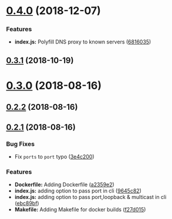 # [0.4.0](https://github.com/AraBlocks/ara-network-node-dns/compare/0.3.1...0.4.0) (2018-12-07)


### Features

* **index.js:** Polyfill DNS proxy to known servers ([6816035](https://github.com/AraBlocks/ara-network-node-dns/commit/6816035))



## [0.3.1](https://github.com/AraBlocks/ara-network-node-dns/compare/0.3.0...0.3.1) (2018-10-19)



# [0.3.0](https://github.com/AraBlocks/ara-network-node-dns/compare/0.2.2...0.3.0) (2018-08-16)



## [0.2.2](https://github.com/AraBlocks/ara-network-node-dns/compare/0.2.1...0.2.2) (2018-08-16)



## [0.2.1](https://github.com/AraBlocks/ara-network-node-dns/compare/9645c82...0.2.1) (2018-08-16)


### Bug Fixes

* Fix `ports` to `port` typo ([3e4c200](https://github.com/AraBlocks/ara-network-node-dns/commit/3e4c200))


### Features

* **Dockerfile:** Adding Dockerfile ([a2359e2](https://github.com/AraBlocks/ara-network-node-dns/commit/a2359e2))
* **index.js:** adding option to pass port in cli ([9645c82](https://github.com/AraBlocks/ara-network-node-dns/commit/9645c82))
* **index.js:** adding option to pass port,loopback & multicast in cli ([ebc89bf](https://github.com/AraBlocks/ara-network-node-dns/commit/ebc89bf))
* **Makefile:** Adding Makefile for docker builds ([f27d015](https://github.com/AraBlocks/ara-network-node-dns/commit/f27d015))



